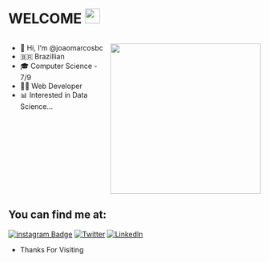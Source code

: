 # WELCOME <img src="https://raw.githubusercontent.com/kaueMarques/kaueMarques/master/hi.gif" width="30px">

<div style="display: flex; width: 100%; justify-content: space-between">
      <div>
             <ul>
		<li>👋 Hi, I’m @joaomarcosbc</li>
		<li>🇧🇷 Brazillian</li>
		<li>🎓 Computer Science - 7/9</li>
		<li>👨‍💻 Web Developer</li>
		<li>📊 Interested in Data Science...</li>
             </ul>
      </div>
	
<div>

<img align="right" width="300" src="https://i2.wp.com/allhtaccess.info/wp-content/uploads/2018/03/programming.gif?fit=1281%2C716&ssl=1" /> <br>

</div>


</div>

## You can find me at:

[![instagram Badge](https://img.shields.io/badge/Instagram-E4405F?style=flat-square&logo=instagram&logoColor=white)](https://www.instagram.com/joaomarcosbc/) [![Twitter](https://img.shields.io/badge/-Twitter-1DA1F2?style=flat-square&logo=twitter&logoColor=white)](https://twitter.com/joaomarcossbc) [![LinkedIn](https://img.shields.io/badge/-Linkedin-0e76a8?style=flat-square&logo=Linkedin&logoColor=white)](https://www.linkedin.com/in/jo%C3%A3o-marcos-cerqueira-a082801b9/)

- Thanks For Visiting




<!---
joaomarcosbc/joaomarcosbc is a ✨ special ✨ repository because its `README.md` (this file) appears on your GitHub profile.
You can click the Preview link to take a look at your changes.
--->
